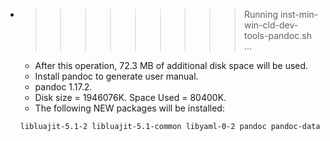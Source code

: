 * >>>>>>>>> Running inst-min-win-cld-dev-tools-pandoc.sh ...
  * After this operation, 72.3 MB of additional disk space will be used.
  * Install pandoc to generate user manual.
  * pandoc 1.17.2.
  * Disk size = 1946076K. Space Used = 80400K.
  * The following NEW packages will be installed:
  ```bash
  libluajit-5.1-2 libluajit-5.1-common libyaml-0-2 pandoc pandoc-data
  ```
